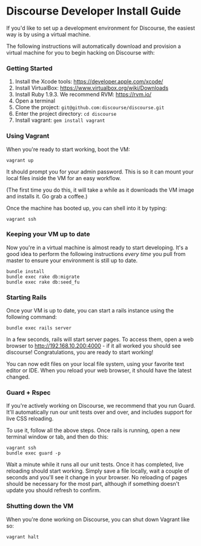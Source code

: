 # Discourse Developer Install Guide

If you'd like to set up a development environment for Discourse, the easiest way is by using a virtual machine.

The following instructions will automatically download and provision a virtual machine for you to begin hacking
on Discourse with:

### Getting Started

1. Install the Xcode tools: https://developer.apple.com/xcode/
2. Install VirtualBox: https://www.virtualbox.org/wiki/Downloads
3. Install Ruby 1.9.3. We recommend RVM: https://rvm.io/
4. Open a terminal
5. Clone the project: `git@github.com:discourse/discourse.git`
6. Enter the project directory: `cd discourse`
7. Install vagrant: `gem install vagrant`

### Using Vagrant

When you're ready to start working, boot the VM:
```
vagrant up
```

It should prompt you for your admin password. This is so it can mount your local files inside the VM for an easy workflow.

(The first time you do this, it will take a while as it downloads the VM image and installs it. Go grab a coffee.)

Once the machine has booted up, you can shell into it by typing:

```
vagrant ssh
```

### Keeping your VM up to date

Now you're in a virtual machine is almost ready to start developing. It's a good idea to perform the following instructions
*every time* you pull from master to ensure your environment is still up to date. 

```
bundle install
bundle exec rake db:migrate
bundle exec rake db:seed_fu
```

### Starting Rails

Once your VM is up to date, you can start a rails instance using the following command:

```
bundle exec rails server
```

In a few seconds, rails will start server pages. To access them, open a web browser to http://192.168.10.200:4000 - if it all worked you should see discourse! Congratulations, you are ready to start working!

You can now edit files on your local file system, using your favorite text editor or IDE. When you reload your web browser, it should have the latest changed.

### Guard + Rspec

If you're actively working on Discourse, we recommend that you run Guard. It'll automatically run our unit tests over and over, and includes support
for live CSS reloading.

To use it, follow all the above steps. Once rails is running, open a new terminal window or tab, and then do this:

```
vagrant ssh
bundle exec guard -p
```

Wait a minute while it runs all our unit tests. Once it has completed, live reloading should start working. Simply save a file locally, wait a couple of seconds and you'll see it change in your browser. No reloading of pages should be necessary for the most part, although if something doesn't update you should refresh to confirm.


### Shutting down the VM

When you're done working on Discourse, you can shut down Vagrant like so:

``` 
vagrant halt
```

